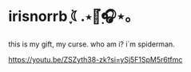# irisnorrb ִִֶָ࣪☾.⋆🎸๋࣭🎧⋆｡ 

this is my gift, my curse.
who am i? i´m spiderman.

https://youtu.be/ZSZyth38-zk?si=ySj5F1SpM5r6tfmc
